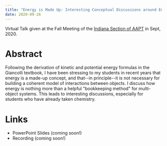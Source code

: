 ```yaml
---
title: "Energy is Made Up: Interesting Conceptual Discussions around Energy and its Definition"
date: 2020-09-26
---
```


Virtual Talk given at the Fall Meeting of the [Indiana Section of AAPT](http://www.inaapt.org/) in Sept, 2020.

# Abstract

Following the derivation of kinetic and potential energy formulas in the Giancolli textbook, I have been stressing
to my students in recent years that energy is a made-up concept, and that--in principle--it is not necessary for
building a coherent model of interactions between objects. I discuss how energy is nothing more than a helpful
"bookkeeping method" for multi-object systems. This leads to interesting discussions, especially for students
who have already taken chemistry.

# Links

 * PowerPoint Slides (coming soon!)
 * Recording (coming soon!)